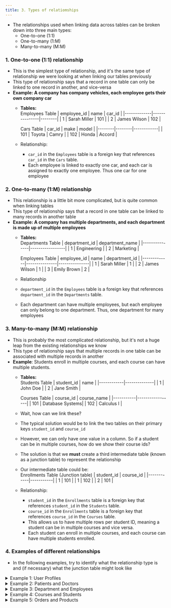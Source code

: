 ```yaml
---
title: 3. Types of relatiomships
---
```


- The relationships used when linking data across tables can be broken down into three main types:
  - One-to-one (1:1)
  - One-to-many (1:M)
  - Many-to-many (M:M)

### 1. One-to-one (1:1) relationship
- This is the simplest type of relationship, and it's the same type of relationship we were looking at when linking our tables previously
- This type of relationship says that a record in one table can only be linked to one record in another, and vice-versa
- **Example: A company has company vehicles, each employee gets their own company car**
  - **Tables:**  
    Employees Table
    | employee_id | name          | car_id |
    |-------------|---------------|--------|
    | 1           | Sarah Miller  | 101    |
    | 2           | James Wilson  | 102    |

    Cars Table
    | car_id | make   | model      |
    |--------|--------|------------|
    | 101    | Toyota | Camry      |
    | 102    | Honda  | Accord     |

  - Relationship:
    - `car_id` in the `Employees` table is a foreign key that references `car_id` in the `Cars` table.
    - Each employee is linked to exactly one car, and each car is assigned to exactly one employee. Thus one car for one employee

### 2. One-to-many (1:M) relationship
- This relationship is a little bit more complicated, but is quite common when linking tables
- This type of relationship says that a record in one table can be linked to many records in another table
- **Example: A company has multiple departments, and each department is made up of multiple employees**
  - **Tables:**  
    Departments Table
    | department_id | department_name |
    |---------------|-----------------|
    | 1             | Engineering     |
    | 2             | Marketing       |

    Employees Table
    | employee_id | name          | department_id |
    |-------------|---------------|---------------|
    | 1           | Sarah Miller  | 1             |
    | 2           | James Wilson  | 1             |
    | 3           | Emily Brown   | 2             |

  - Relationship
  - `department_id` in the `Employees` table is a foreign key that references `department_id` in the `Departments` table.
  - Each department can have multiple employees, but each employee can only belong to one department. Thus, one department for many employees

### 3. Many-to-many (M:M) relationship
- This is probably the most complicated relationship, but it's not a huge leap from the existing relationships we know
- This type of relationship says that multiple records in one table can be associated with multiple records in another
- **Example**: Students enroll in multiple courses, and each course can have multiple students.
  - **Tables:**  
    Students Table
    | student_id | name         |
    |------------|--------------|
    | 1          | John Doe     |
    | 2          | Jane Smith   |

    Courses Table
    | course_id | course_name     |
    |-----------|-----------------|
    | 101       | Database Systems|
    | 102       | Calculus I      |

  - Wait, how can we link these?
  - The typical solution would be to link the two tables on their primary keys `student_id` and `course_id`
  - However, we can only have one value in a column. So if a student can be in multiple courses, how do we show their course ids?
  - The solution is that we **must** create a third intermediate table (known as a junction table) to represent the relationship
  - Our intermediate table could be:  
    Enrollments Table (Junction table)
    | student_id | course_id |
    |------------|-----------|
    | 1          | 101       |
    | 1          | 102       |
    | 2          | 101       |

  - Relationship:
    - `student_id` in the `Enrollments` table is a foreign key that references `student_id` in the `Students` table.
    - `course_id` in the `Enrollments` table is a foreign key that references `course_id` in the `Courses` table.
    - This allows us to have multiple rows per student ID, meaning a student can be in multiple courses and vice versa.
    - Each student can enroll in multiple courses, and each course can have multiple students enrolled.

### 4. Examples of different relationships
- In  the following examples, try to identify what the relationship type is and (if necessary) what the junction table might look like

<details>
  <summary>Example 1: User Profiles</summary>

#### Problem:
A website wants to maintain detailed profiles for its users. Each user has exactly one profile, and each profile belongs to exactly one user.

#### Tables:

**Users Table**
| user_id | username    | email            |
|---------|-------------|------------------|
| 1       | alice_john  | alice@example.com|
| 2       | bob_smith   | bob@example.com  |

**Profiles Table**
| profile_id | user_id | bio              | profile_picture |
|------------|---------|------------------|-----------------|
| 1          | 1       | Love to code!    | alice.jpg       |
| 2          | 2       | Enjoys hiking.   | bob.jpg         |

#### Choosing Primary and Foreign Keys:

1. **Primary Key**:
   - In the `Users` table, `user_id` serves as the primary key. It uniquely identifies each user.
   - In the `Profiles` table, `profile_id` serves as the primary key. It uniquely identifies each profile.

2. **Foreign Key**:
   - `user_id` in the `Profiles` table is a foreign key referencing `user_id` in the `Users` table.
   - Each user has exactly one profile, and each profile is linked to exactly one user.

#### Resulting Table Structure:

**Users Table**
- **Primary Key**: `user_id`
  | user_id | username    | email            |
  |---------|-------------|------------------|
  | 1       | alice_john  | alice@example.com|
  | 2       | bob_smith   | bob@example.com  |

**Profiles Table**
- **Primary Key**: `profile_id`
- **Foreign Key**: `user_id` (refers to `user_id` in the `Users` table)
  | profile_id | user_id | bio              | profile_picture |
  |------------|---------|------------------|-----------------|
  | 1          | 1       | Love to code!    | alice.jpg       |
  | 2          | 2       | Enjoys hiking.   | bob.jpg         |

#### Relationship Type:
- **One-to-One (1:1)**: Each user has one profile, and each profile is associated with exactly one user.

</details>

<details>
  <summary>Example 2: Patients and Doctors</summary>

#### Problem:
A hospital wants to track which patients are treated by which doctors. In the hospital a patient can be seen by multiple doctors

#### Tables:

**Patients Table**
| patient_id | name         |
|------------|--------------|
| 1          | Alice Green  |
| 2          | Bob Brown    |

**Doctors Table**
| doctor_id | name         |
|-----------|--------------|
| 1         | Dr. Smith    |
| 2         | Dr. Adams    |

**Appointments Table**
| appointment_id | patient_id | doctor_id | appointment_date |
|----------------|------------|-----------|------------------|
| 1              | 1          | 1         | 2024-09-15       |
| 2              | 2          | 2         | 2024-09-16       |

#### Relationship Type:
- **Many-to-Many (M:M)**: Each patient can see multiple doctors, and each doctor can see multiple patients.

</details>

<details>
  <summary>Example 3: Department and Employees</summary>

#### Problem:
A company wants to organize employees by department.

#### Tables:

**Departments Table**
| department_id | department_name |
|---------------|-----------------|
| 1             | HR              |
| 2             | Engineering     |

**Employees Table**
| employee_id | name         | department_id |
|-------------|--------------|---------------|
| 1           | Sarah Miller | 1             |
| 2           | John Doe     | 2             |

#### Relationship Type:
- **One-to-Many (1:M)**: Each department can have multiple employees, but each employee belongs to only one department.

</details>

<details>
  <summary>Example 4: Courses and Students</summary>

#### Problem:
A university needs to track which students are enrolled in which courses.

#### Tables:

**Courses Table**
| course_id | course_name       |
|-----------|-------------------|
| 301       | Introduction to CS|
| 302       | Data Structures   |

**Students Table**
| student_id | name         |
|------------|--------------|
| 1          | Alice Johnson |
| 2          | Bob Brown    |

**Enrollments Table** (Junction Table)
| student_id | course_id |
|------------|-----------|
| 1          | 301       |
| 1          | 302       |
| 2          | 301       |

#### Relationship Type:
- **Many-to-Many (M:M)**: Each student can enroll in multiple courses, and each course can have multiple students.

</details>

<details>
  <summary>Example 5: Orders and Products</summary>

#### Problem:
A retail store wants to manage the products in each order.

#### Tables:

**Orders Table**
| order_id | order_date |
|----------|------------|
| 1001     | 2024-09-01 |
| 1002     | 2024-09-02 |

**Products Table**
| product_id | product_name |
|------------|--------------|
| 501        | Laptop       |
| 502        | Mouse        |

**Order_Products Table** (Junction Table)
| order_id | product_id | quantity |
|----------|------------|----------|
| 1001     | 501        | 1        |
| 1001     | 502        | 2        |
| 1002     | 501        | 1        |

#### Relationship Type:
- **Many-to-Many (M:M)**: Each order can include multiple products, and each product can appear in multiple orders.

</details>